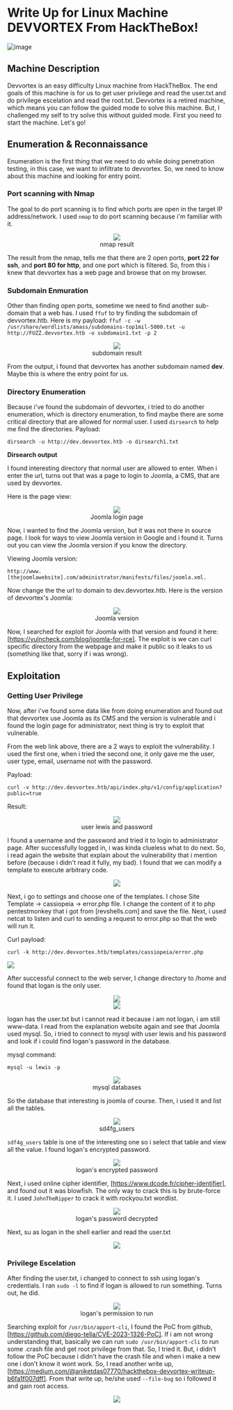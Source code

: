 # Write Up for Linux Machine DEVVORTEX From HackTheBox!

![image](https://github.com/user-attachments/assets/4dd5af75-f9a8-499e-a1e8-31b9dc296b8e)

## Machine Description
Devvortex is an easy difficulty Linux machine from HackTheBox. The end goals of this machine is for us to get user privilege and read the user.txt and do privilege escelation and read the root.txt.
Devvortex is a retired machine, which means you can follow the guided mode to solve this machine. But, I challenged my self to try solve this without guided mode. First you need to start the machine. Let's go!

## Enumeration & Reconnaissance 
Enumeration is the first thing that we need to do while doing penetration testing, in this case, we want to infiltrate to devvortex. So, we need to know about this machine and looking for entry point.

### Port scanning with Nmap
The goal to do port scanning is to find which ports are open in the target IP address/network. I used `nmap` to do port scanning because i'm familiar with it.

<div align="center">
    <img src=https://github.com/user-attachments/assets/6f6f6bb7-1c21-4f07-9397-d97ac44a8778>
</div>


<div align="center">nmap result</div>



The result from the nmap, tells me that there are 2 open ports, **port 22 for ssh**, and **port 80 for http**, and one port which is filtered. So, from this i knew that devvortex has a web page and browse that on my browser.

### Subdomain Enmuration 
Other than finding open ports, sometime we need to find another sub-domain that a web has. I used `ffuf` to try finding the subdomain of devvortex.htb. Here is my payload: `ffuf -c -w /usr/share/wordlists/amass/subdomains-top1mil-5000.txt -u http://FUZZ.devvortex.htb -o subdomain1.txt -p 2`

<div align="center">
    <img src=https://github.com/user-attachments/assets/c3b492fc-f091-4b71-a594-540f36f20248>
</div>


<div align="center">subdomain result</div>



From the output, i found that devvortex has another subdomain named **dev**. Maybe this is where the entry point for us.

### Directory Enumeration
Because i've found the subdomain of devvortex, i tried to do another enumeration, which is directory enumeration, to find maybe there are some critical directory that are allowed for normal user. I used `dirsearch` to help me find the directories.
Payload: 

    dirsearch -u http://dev.devvortex.htb -o dirsearch1.txt

**Dirsearch output**


<div aling="center"
    <img src=https://github.com/user-attachments/assets/9855a7a3-439c-40ac-9ff4-2a3ba50d68ff>
</div>


I found interesting directory that normal user are allowed to enter. When i enter the url, turns out that was a page to login to Joomla, a CMS, that are used by devvortex.

Here is the page view:


<div align="center">
    <img src=https://github.com/user-attachments/assets/6573cd78-0ef0-43a4-bf83-a22131733c16>
</div>


<div align="center">Joomla login page</div>

Now, i wanted to find the Joomla version, but it was not there in source page. I look for ways to view Joomla version in Google and i found it. Turns out you can view the Joomla version if you know the directory.

Viewing Joomla version: 

    http://www.[thejoomlawebsite].com/administrator/manifests/files/joomla.xml.

Now change the the url to domain to dev.devvortex.htb. Here is the version of devvortex's Joomla:

<div align="center">
    <img src=https://github.com/user-attachments/assets/67f3a279-c622-41f8-a89f-f69c4999bf42>
</div>


<div align="center">Joomla version</div>


Now, I searched for exploit for Joomla with that version and found it here: [https://vulncheck.com/blog/joomla-for-rce]. The exploit is we can curl specific directory from the webpage and make it public so it leaks to us (something like that, sorry if i was wrong).

## Exploitation

### Getting User Privilege
Now, after i've found some data like from doing enumeration and found out that devvortex use Joomla as its CMS and the version is vulnerable and i found the login page for administrator, next thing is try to exploit that vulnerable.

From the web link above, there are a 2 ways to exploit the vulnerability. I used the first one, when i tried the second one, it only gave me the user, user type, email, username not with the password.

Payload: 

    curl -v http://dev.devvortex.htb/api/index.php/v1/config/application?public=true

Result:

<div align="center">
    <img src=https://github.com/user-attachments/assets/fe3f4e00-ae69-44d7-afd4-9165d38c76d4>
</div>


<div align="center">user lewis and password</div>


I found a username and the password and tried it to login to administrator page. After successfully logged in, i was kinda clueless what to do next. So, i read again the website that explain about the vulnerability that i mention before (because i didn't read it fully, my bad). I found that we can modify a template to execute arbitrary code.


<div align="center">
    <img src=https://github.com/user-attachments/assets/065a13e7-c327-4626-8b55-d56ade97a148>
</div>



Next, i go to settings and choose one of the templates. I chose Site Template -> cassiopeia -> error.php file. I change the content of it to php pentestmonkey that i got from [revshells.com] and save the file. Next, i used netcat to listen and curl to sending a request to error.php so that the web will run it.

Curl payload: 

    curl -k http://dev.devvortex.htb/templates/cassiopeia/error.php


<div algin="center">
    <img src=https://github.com/user-attachments/assets/450dce9b-59fa-488c-9f5d-06c811fee2c5>
</div>



After successful connect to the web server, I change directory to /home and found that logan is the only user.


<div align="center">
    <img src=https://github.com/user-attachments/assets/3175333a-3872-491f-bb8c-b74bea535c86>
</div>



<div align="center">
    <img src=https://github.com/user-attachments/assets/c714cc63-61ac-425a-8254-dd4615d95723>
</div>



logan has the user.txt but i cannot read it because i am not logan, i am still www-data. I read from the explanation website again and see that Joomla used mysql. So, i tried to connect to mysql with user lewis and his password and look if i could find logan's password in the database.

mysql command: 

    mysql -u lewis -p 

<div align="center">
    <img src=https://github.com/user-attachments/assets/9d1cea69-2a2d-4a4f-9778-ad8fff0f125b>
</div>


<div align="center">mysql databases</div>


So the database that interesting is joomla of course. Then, i used it and list all the tables.



<div align="center">
    <img src=https://github.com/user-attachments/assets/3fdca95f-49ab-4e95-92a5-2a9024150969>
</div>



<div align="center">sd4fg_users</div>

`sdf4g_users` table is one of the interesting one so i select that table and view all the value. I found logan's encrypted password.



<div align="center">
    <img src=https://github.com/user-attachments/assets/dec5d15b-195f-4eeb-9141-f3ccf164d702>
</div>


<div align="center">logan's encrypted password</div>



Next, i used online cipher identifier, [https://www.dcode.fr/cipher-identifier], and found out it was blowfish. The only way to crack this is by brute-force it.
I used `JohnTheRipper` to crack it with rockyou.txt wordlist. 


<div align="center">
    <img src=https://github.com/user-attachments/assets/44900b4a-2cf7-4815-9361-d004a21ccdbc)
>
</div>


<div align="center">logan's password decrypted</div>



Next, su as logan in the shell earlier and read the user.txt


<div align="center">
    <img src=https://github.com/user-attachments/assets/61fa3bf7-7f28-4999-8503-cd65123d3e7f>
</div>



### Privilege Escelation

After finding the user.txt, i changed to connect to ssh using logan's credentials. I ran `sudo -l` to find if logan is allowed to run something. Turns out, he did.


<div align="center">
    <img src=https://github.com/user-attachments/assets/f964a301-298d-484b-bea0-0c72cba8cdb9>
</div>


<div align="center">logan's permission to run</div>

Searching exploit for `/usr/bin/apport-cli`, I found the PoC from github, [https://github.com/diego-tella/CVE-2023-1326-PoC]. If i am not wrong understanding that, basically we can run `sudo /usr/bin/apport-cli` to run some .crash file and get root privilege from that. So, I tried it. But, i didn't follow the PoC because i didn't have the crash file and when i make a new one i don't know it wont work.
So, I read another write up, [https://medium.com/@aniketdas07770/hackthebox-devvortex-writeup-b6fa1f007dff]. From that write up, he/she used `--file-bug` so i followed it and gain root access.


<div align="center">
    <img src=https://github.com/user-attachments/assets/ab2863f2-e3cb-4154-96e4-9242fb908e78>
</div>


<div align="center>root.txt</div>



Thank you for **Aniket Das** for the write up you help me did the privilege escelation when i couldn't figure out why i can't do the exploit following the PoC.

Okay, that's all. Thank you for reading!.











